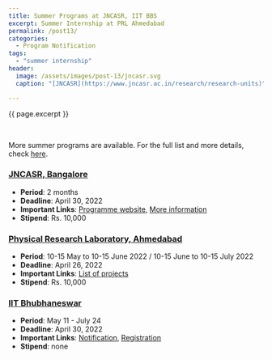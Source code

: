```yaml
---
title: Summer Programs at JNCASR, IIT BBS
excerpt: Summer Internship at PRL Ahmedabad
permalink: /post13/
categories:
  - Program Notification
tags:
  - "summer internship"
header:
  image: /assets/images/post-13/jncasr.svg
  caption: "[JNCASR](https://www.jncasr.ac.in/research/research-units)"

---
```


<span class="excerpt">{{ page.excerpt }}</span>

<br>

More summer programs are available. For the full list and more details, check [here](/summer/). 

### [**JNCASR, Bangalore**](https://www.jncasr.ac.in/academic/fandeprogrammes/srfp/)

 - **Period**: 2 months
 - **Deadline**: April 30, 2022
 - **Important Links**: [Programme website](https://fellowships.jncasr.ac.in/), [More information](https://fellowships.jncasr.ac.in/details/SRFP)
 - **Stipend**: Rs. 10,000

### [**Physical Research Laboratory, Ahmedabad**](https://www.prl.res.in/prl-eng/summer_internship)

 - **Period**: 10-15 May to 10-15 June 2022 / 10-15 June to 10-15 July 2022
 - **Deadline**: April 26, 2022
 - **Important Links**: [List of projects](https://www.prl.res.in/~acad/SIP2022/SIP2022_listofprojects.pdf)
 - **Stipend**: Rs. 10,000

### [**IIT Bhubhaneswar**](https://webapps.iitbbs.ac.in/internship-application/)

 - **Period**: May 11 - July 24
 - **Deadline**: April 30, 2022
 - **Important Links**: [Notification](https://webapps.iitbbs.ac.in/internship-application/), [Registration](https://webapps.iitbbs.ac.in/internship-application/registration.php)
 - **Stipend**: none
